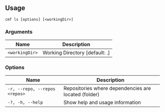 <!-- BEGIN USAGE -->

Usage
-----

```
cmf ls [options] [<workingDir>]
```

### Arguments

Name | Description
---- | -----------
`<workingDir>` | Working Directory [default: .]

### Options

Name | Description
---- | -----------
`-r, --repo, --repos <repos>` | Repositories where dependencies are located (folder)
`-?, -h, --help` | Show help and usage information


<!-- END USAGE -->
